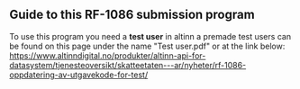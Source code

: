 Guide to this RF-1086 submission program
---
To use this program you need a **test user** in altinn a premade test users can be found on this page under the name "Test user.pdf" or at the link below:
https://www.altinndigital.no/produkter/altinn-api-for-datasystem/tjenesteoversikt/skatteetaten---ar/nyheter/rf-1086-oppdatering-av-utgavekode-for-test/
